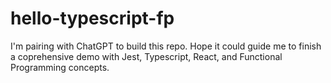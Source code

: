 # hello-typescript-fp
I'm pairing with ChatGPT to build this repo. Hope it could guide me to finish a coprehensive demo with Jest, Typescript, React, and Functional Programming concepts.
